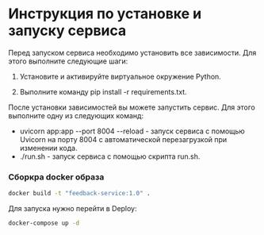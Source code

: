 # Инструкция по установке и запуску сервиса

Перед запуском сервиса необходимо установить все зависимости. Для этого выполните следующие шаги:

1. Установите и активируйте виртуальное окружение Python.

2. Выполните команду pip install -r requirements.txt.

После установки зависимостей вы можете запустить сервис. Для этого выполните одну из следующих команд:

- uvicorn app:app --port 8004 --reload - запуск сервиса с помощью Uvicorn на порту 8004 с автоматической перезагрузкой при изменении кода.
- ./run.sh - запуск сервиса с помощью скрипта run.sh.

### Сборкра docker образа
```bash
docker build -t "feedback-service:1.0" .
```

Для запуска нужно перейти в Deploy:
```bash
docker-compose up -d
```